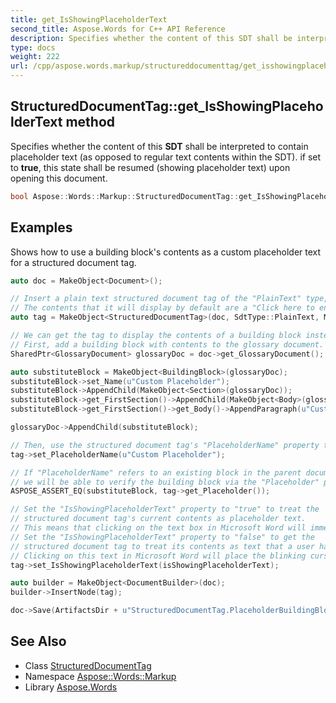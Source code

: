 ```yaml
---
title: get_IsShowingPlaceholderText
second_title: Aspose.Words for C++ API Reference
description: Specifies whether the content of this SDT shall be interpreted to contain placeholder text (as opposed to regular text contents within the SDT). if set to true, this state shall be resumed (showing placeholder text) upon opening this document.
type: docs
weight: 222
url: /cpp/aspose.words.markup/structureddocumenttag/get_isshowingplaceholdertext/
---
```

## StructuredDocumentTag::get_IsShowingPlaceholderText method


Specifies whether the content of this **SDT** shall be interpreted to contain placeholder text (as opposed to regular text contents within the SDT). if set to **true**, this state shall be resumed (showing placeholder text) upon opening this document.

```cpp
bool Aspose::Words::Markup::StructuredDocumentTag::get_IsShowingPlaceholderText() override
```


## Examples



Shows how to use a building block's contents as a custom placeholder text for a structured document tag. 
```cpp
auto doc = MakeObject<Document>();

// Insert a plain text structured document tag of the "PlainText" type, which will function as a text box.
// The contents that it will display by default are a "Click here to enter text." prompt.
auto tag = MakeObject<StructuredDocumentTag>(doc, SdtType::PlainText, MarkupLevel::Inline);

// We can get the tag to display the contents of a building block instead of the default text.
// First, add a building block with contents to the glossary document.
SharedPtr<GlossaryDocument> glossaryDoc = doc->get_GlossaryDocument();

auto substituteBlock = MakeObject<BuildingBlock>(glossaryDoc);
substituteBlock->set_Name(u"Custom Placeholder");
substituteBlock->AppendChild(MakeObject<Section>(glossaryDoc));
substituteBlock->get_FirstSection()->AppendChild(MakeObject<Body>(glossaryDoc));
substituteBlock->get_FirstSection()->get_Body()->AppendParagraph(u"Custom placeholder text.");

glossaryDoc->AppendChild(substituteBlock);

// Then, use the structured document tag's "PlaceholderName" property to reference that building block by name.
tag->set_PlaceholderName(u"Custom Placeholder");

// If "PlaceholderName" refers to an existing block in the parent document's glossary document,
// we will be able to verify the building block via the "Placeholder" property.
ASPOSE_ASSERT_EQ(substituteBlock, tag->get_Placeholder());

// Set the "IsShowingPlaceholderText" property to "true" to treat the
// structured document tag's current contents as placeholder text.
// This means that clicking on the text box in Microsoft Word will immediately highlight all the tag's contents.
// Set the "IsShowingPlaceholderText" property to "false" to get the
// structured document tag to treat its contents as text that a user has already entered.
// Clicking on this text in Microsoft Word will place the blinking cursor at the clicked location.
tag->set_IsShowingPlaceholderText(isShowingPlaceholderText);

auto builder = MakeObject<DocumentBuilder>(doc);
builder->InsertNode(tag);

doc->Save(ArtifactsDir + u"StructuredDocumentTag.PlaceholderBuildingBlock.docx");
```

## See Also

* Class [StructuredDocumentTag](../)
* Namespace [Aspose::Words::Markup](../../)
* Library [Aspose.Words](../../../)
